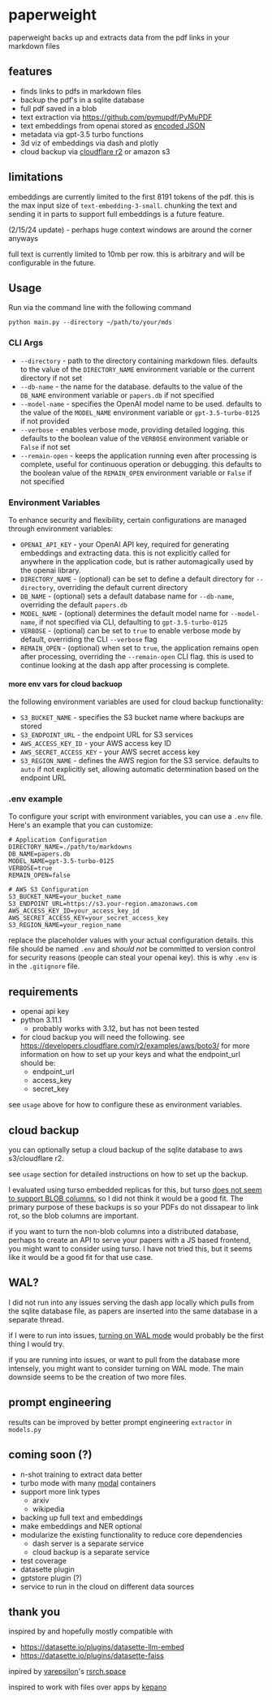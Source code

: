 # paperweight

paperweight backs up and extracts data from the pdf links in your markdown files

## features
- finds links to pdfs in markdown files
- backup the pdf's in a sqlite database
- full pdf saved in a blob
- text extraction via https://github.com/pymupdf/PyMuPDF
- text embeddings from openai stored as [encoded JSON](https://datasette.io/plugins/datasette-faiss#user-content-configuration)
- metadata via gpt-3.5 turbo functions
- 3d viz of embeddings via dash and plotly
- cloud backup via [cloudflare r2](https://developers.cloudflare.com/r2/examples/aws/boto3/) or amazon s3

## limitations

embeddings are currently limited to the first 8191 tokens of the pdf.  this is the max input size of `text-embedding-3-small`. chunking the text and sending it in parts to support full embeddings is a future feature.

(2/15/24 update) - perhaps huge context windows are around the corner anyways

full text is currently limited to 10mb per row. this is arbitrary and will be configurable in the future.

## Usage

Run via the command line with the following command
```
python main.py --directory ~/path/to/your/mds
```

### CLI Args
- `--directory` - path to the directory containing markdown files. defaults to the value of the `DIRECTORY_NAME` environment variable or the current directory if not set
- `--db-name` - the name for the database. defaults to the value of the `DB_NAME` environment variable or `papers.db` if not specified
- `--model-name` - specifies the OpenAI model name to be used. defaults to the value of the `MODEL_NAME` environment variable or `gpt-3.5-turbo-0125` if not provided
- `--verbose` - enables verbose mode, providing detailed logging. this defaults to the boolean value of the `VERBOSE` environment variable or `False` if not set
- `--remain-open` - keeps the application running even after processing is complete, useful for continuous operation or debugging. this defaults to the boolean value of the `REMAIN_OPEN` environment variable or `False` if not specified

### Environment Variables
To enhance security and flexibility, certain configurations are managed through environment variables:
- `OPENAI_API_KEY` - your OpenAI API key, required for generating embeddings and extracting data. this is not explicitly called for anywhere in the application code, but is rather automagically used by the openai library.
- `DIRECTORY_NAME` - (optional) can be set to define a default directory for `--directory`, overriding the default current directory
- `DB_NAME` - (optional) sets a default database name for `--db-name`, overriding the default `papers.db`
- `MODEL_NAME` - (optional) determines the default model name for `--model-name`, if not specified via CLI, defaulting to `gpt-3.5-turbo-0125`
- `VERBOSE` - (optional) can be set to `true` to enable verbose mode by default, overriding the CLI `--verbose` flag
- `REMAIN_OPEN` - (optional) when set to `true`, the application remains open after processing, overriding the `--remain-open` CLI flag. this is used to continue looking at the dash app after processing is complete.

#### more env vars for cloud backuop
the following environment variables are used for cloud backup functionality:
- `S3_BUCKET_NAME` - specifies the S3 bucket name where backups are stored
- `S3_ENDPOINT_URL` - the endpoint URL for S3 services
- `AWS_ACCESS_KEY_ID` - your AWS access key ID
- `AWS_SECRET_ACCESS_KEY` - your AWS secret access key
- `S3_REGION_NAME` - defines the AWS region for the S3 service. defaults to `auto` if not explicitly set, allowing automatic determination based on the endpoint URL


### .env example
To configure your script with environment variables, you can use a `.env` file. Here's an example that you can customize:

```
# Application Configuration
DIRECTORY_NAME=./path/to/markdowns
DB_NAME=papers.db
MODEL_NAME=gpt-3.5-turbo-0125
VERBOSE=true
REMAIN_OPEN=false

# AWS S3 Configuration
S3_BUCKET_NAME=your_bucket_name
S3_ENDPOINT_URL=https://s3.your-region.amazonaws.com
AWS_ACCESS_KEY_ID=your_access_key_id
AWS_SECRET_ACCESS_KEY=your_secret_access_key
S3_REGION_NAME=your_region_name
```

replace the placeholder values with your actual configuration details. this file should be named `.env` and *should not* be committed to version control for security reasons (people can steal your openai key). this is why `.env` is in the `.gitignore` file.

## requirements
- openai api key
- python 3.11.1
   - probably works with 3.12, but has not been tested
- for cloud backup you will need the following. see https://developers.cloudflare.com/r2/examples/aws/boto3/ for more information on how to set up your keys and what the endpoint_url should be:
   - endpoint_url
   - access_key
   - secret_key

see `usage` above for how to configure these as environment variables.


## cloud backup

you can optionally setup a cloud backup of the sqlite database to aws s3/cloudflare r2.


see `usage` section for detailed instructions on how to set up the  backup.

I evaluated using turso embedded replicas for this, but turso [does not seem to support BLOB columns](https://github.com/tursodatabase/libsql-experimental-python/blob/29c6a23557ee028fbff415afc5486df13644c191/src/lib.rs#L370), so I did not think it would be a good fit. The primary purpose of these backups is so your PDFs do not dissapear to link rot, so the blob columns are important.


if you want to turn the non-blob columns into a distributed database, perhaps to create an API to serve your papers with a JS based frontend, you might want to consider using turso. I have not tried this, but it seems like it would be a good fit for that use case.

## WAL?

I did not run into any issues serving the dash app locally which pulls from the sqlite database file, as papers are inserted into the same database in a separate thread.

if I were to run into issues, [turning on WAL mode](https://til.simonwillison.net/sqlite/enabling-wal-mode) would probably be the first thing I would try.

if you are running into issues, or want to pull from the database more intensely, you might want to consider turning on WAL mode. The main downside seems to be the creation of two more files.

## prompt engineering

results can be improved by better prompt engineering `extractor` in `models.py`


## coming soon (?)
- n-shot training to extract data better
- turbo mode with many [modal](https://modal.com/) containers
- support more link types
   - arxiv
   - wikipedia
- backing up full text and embeddings
- make embeddings and NER optional
- modularize the existing functionality to reduce core dependencies
   - dash server is a separate service
   - cloud backup is a separate service
- test coverage
- datasette plugin
- gptstore plugin (?)
- service to run in the cloud on different data sources



## thank you
inspired by and hopefully mostly compatible with
- https://datasette.io/plugins/datasette-llm-embed
- https://datasette.io/plugins/datasette-faiss

inpired by [varepsilon](https://twitter.com/var_epsilon)'s [rsrch.space](https://github.com/ishan0102/rsrch.space)

inspired to work with files over apps by [kepano](https://twitter.com/kepano/status/1675626836821409792)
